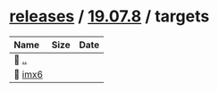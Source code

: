 ---
---

# [releases](/releases/) / [19.07.8](/releases/19.07.8/) / targets


| Name | Size | Date |
|:---|---:|---|
| 📁 [..](../) | | |
| 📁 [imx6](imx6) | | |

